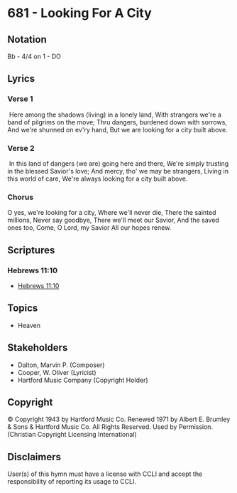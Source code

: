 # 681 - Looking For A City

## Notation

Bb - 4/4 on 1 - DO

## Lyrics

### Verse 1

 Here among the shadows (living) in a lonely land, With strangers we're a band of pilgrims on the move; Thru dangers, burdened down with sorrows, And we're shunned on ev'ry hand, But we are looking for a city built above.

### Verse 2

 In this land of dangers (we are) going here and there, We're simply trusting in the blessed Savior's love; And mercy, tho' we may be strangers, Living in this world of care, We're always looking for a city built above.  

### Chorus

O yes, we're looking for a city, Where we'll never die, There the sainted millions, Never say goodbye, There we'll meet our Savior, And the saved ones too, Come, O Lord, my Savior All our hopes renew. 


## Scriptures

### Hebrews 11:10

- [Hebrews 11:10](https://www.biblegateway.com/passage/?search=Hebrews%2011%3A10)


## Topics

- Heaven

## Stakeholders

- Dalton, Marvin P. (Composer)
- Cooper, W. Oliver (Lyricist)
- Hartford Music Company (Copyright Holder)

## Copyright

© Copyright 1943 by Hartford Music Co. Renewed 1971 by Albert E. Brumley & Sons & Hartford Music Co. All Rights Reserved. Used by Permission.
(Christian Copyright Licensing International)

## Disclaimers

User(s) of this hymn must have a license with CCLI and accept the responsibility of reporting its usage to CCLI.

